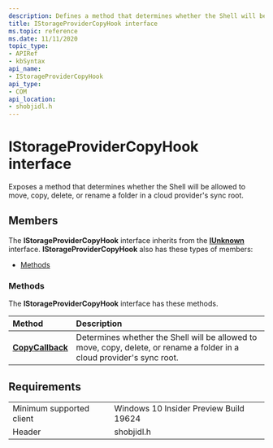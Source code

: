 ```yaml
---
description: Defines a method that determines whether the Shell will be allowed to move, copy, delete, or rename a folder in a cloud provider's sync root. 
title: IStorageProviderCopyHook interface
ms.topic: reference
ms.date: 11/11/2020
topic_type: 
- APIRef
- kbSyntax
api_name: 
- IStorageProviderCopyHook
api_type: 
- COM
api_location: 
- shobjidl.h
---
```


# IStorageProviderCopyHook interface

Exposes a method that determines whether the Shell will be allowed to move, copy, delete, or rename a folder in a cloud provider's sync root.

## Members

The **IStorageProviderCopyHook** interface inherits from the [**IUnknown**](/windows/win32/api/unknwn/nn-unknwn-iunknown) interface. **IStorageProviderCopyHook** also has these types of members:

- [Methods](#methods)

### Methods

The **IStorageProviderCopyHook** interface has these methods.



| Method                                           | Description                                                                                               |
|:-------------------------------------------------|:----------------------------------------------------------------------------------------------------------|
| [**CopyCallback**](nf-shobjidl-istorageprovidercopyhook-copycallback.md)               |  Determines whether the Shell will be allowed to move, copy, delete, or rename a folder in a cloud provider's sync root.                                                           |


## Requirements

|                                     |                                                                                         |
|-------------------------------------|-----------------------------------------------------------------------------------------|
| Minimum supported client | Windows 10 Insider Preview Build 19624                                                |
| Header<br/>                   | shobjidl.h   |
